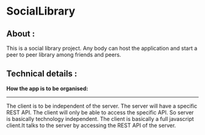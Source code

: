 SocialLibrary
=============

About :
------
This is a social library project. Any body can host the application and start a peer to peer library among friends and peers.

Technical details :
-------------------

<b>How the app is to be organised:</b><hr/>
The client is to be independent of the server. The server will have a specific REST API. The client will only be able to access the specific API. So server is basically technology independent.
The client is basically a full javascript client.It talks to the server by accessing the REST API of the server.
